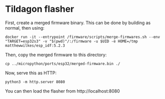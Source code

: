 # Tildagon flasher

First, create a merged firmware binary. This can be done by building as normal, then using:

    docker run -it --entrypoint /firmware/scripts/merge-firmwares.sh --env "TARGET=esp32s3" -v "$(pwd)"/:/firmware -u $UID -e HOME=/tmp matthewwilkes/esp_idf:5.2.3

Then, copy the merged firmware to this directory:

    cp ../micropython/ports/esp32/merged-firmware.bin ./

Now, serve this as HTTP:

    python3 -m http.server 8080

You can then load the flasher from http://localhost:8080
